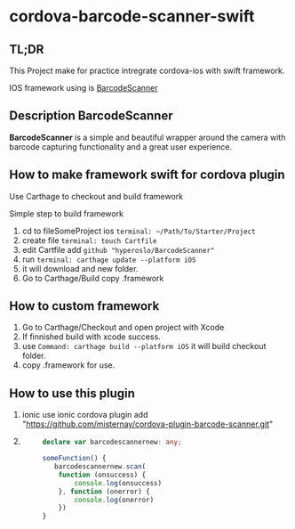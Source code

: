 # cordova-barcode-scanner-swift
## TL;DR

This Project make for practice intregrate cordova-ios with swift framework.

IOS framework using is [BarcodeScanner](https://github.com/hyperoslo/BarcodeScanner)

## Description BarcodeScanner

**BarcodeScanner** is a simple and beautiful wrapper around the camera with
barcode capturing functionality and a great user experience.

## How to make framework swift for cordova plugin
Use Carthage to checkout and build framework

Simple step to build framework

1. cd to fileSomeProject ios ``terminal: ~/Path/To/Starter/Project``
2. create file ``terminal: touch Cartfile``
3. edit Cartfile add ``github "hyperoslo/BarcodeScanner"``
4. run ``terminal: carthage update --platform iOS``
5. it will download and new folder.
6. Go to Carthage/Build copy .framework

## How to custom framework

1. Go to Carthage/Checkout and open project with Xcode 
2. If finnished build with xcode success.
3. use ``Command: carthage build --platform iOS`` it will build checkout folder.
4. copy .framework for use.

## How to use this plugin

1. ionic use ionic cordova plugin add "https://github.com/misternay/cordova-plugin-barcode-scanner.git"
2. ```typescript
        declare var barcodescannernew: any;

        someFunction() {
           barcodescannernew.scan(
            function (onsuccess) {
                console.log(onsuccess)
            }, function (onerror) {
                console.log(onerror)
            })
        }
    ```
